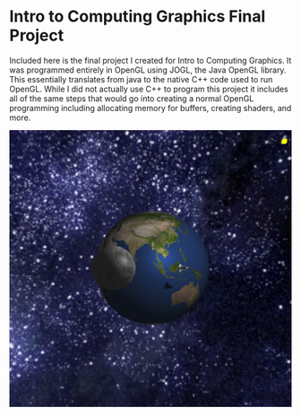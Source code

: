 # Intro to Computing Graphics Final Project
Included here is the final project I created for Intro to Computing Graphics. It was programmed entirely in OpenGL using JOGL, the Java OpenGL library. This essentially translates from java to the native C++ code used to run OpenGL. While I did not actually use C++ to program this project it includes all of the same steps that would go into creating a normal OpenGL programming including allocating memory for buffers, creating shaders, and more.

<img src="Project3Image.png" align="middle" width="3000"/>
